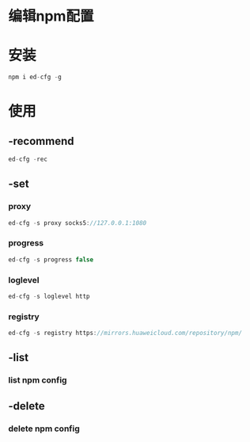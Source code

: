 
# 编辑npm配置

# 安装

```javascript
npm i ed-cfg -g
```
# 使用

## -recommend

```javascript
ed-cfg -rec
```

## -set

### proxy
```javascript
ed-cfg -s proxy socks5://127.0.0.1:1080
```

### progress
```javascript
ed-cfg -s progress false
```

### loglevel
```javascript
ed-cfg -s loglevel http
```

### registry
```javascript
ed-cfg -s registry https://mirrors.huaweicloud.com/repository/npm/
```

## -list

### list npm config

## -delete

### delete npm config
